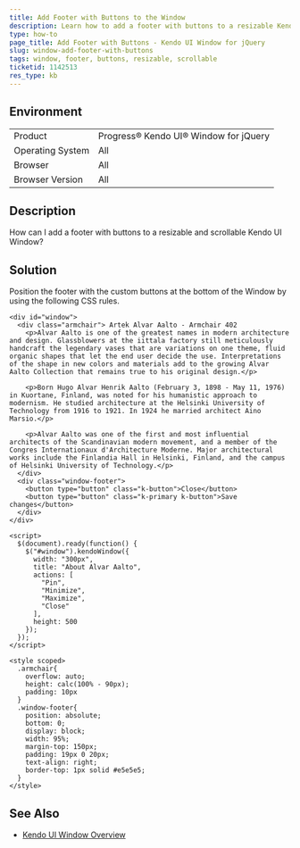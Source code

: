 ```yaml
---
title: Add Footer with Buttons to the Window
description: Learn how to add a footer with buttons to a resizable Kendo UI Window.
type: how-to
page_title: Add Footer with Buttons - Kendo UI Window for jQuery
slug: window-add-footer-with-buttons
tags: window, footer, buttons, resizable, scrollable
ticketid: 1142513
res_type: kb
---
```


## Environment

<table>
 <tr>
  <td>Product</td>
  <td>Progress® Kendo UI® Window for jQuery</td>
 </tr>
 <tr>
  <td>Operating System</td>
  <td>All</td>
 </tr>
 <tr>
  <td>Browser</td>
  <td>All</td>
 </tr>
 <tr>
  <td>Browser Version</td>
  <td>All</td>
 </tr>
</table>

## Description

How can I add a footer with buttons to a resizable and scrollable Kendo UI Window?

## Solution

Position the footer with the custom buttons at the bottom of the Window by using the following CSS rules.  

```dojo
<div id="window">
  <div class="armchair"> Artek Alvar Aalto - Armchair 402
    <p>Alvar Aalto is one of the greatest names in modern architecture and design. Glassblowers at the iittala factory still meticulously handcraft the legendary vases that are variations on one theme, fluid organic shapes that let the end user decide the use. Interpretations of the shape in new colors and materials add to the growing Alvar Aalto Collection that remains true to his original design.</p>

    <p>Born Hugo Alvar Henrik Aalto (February 3, 1898 - May 11, 1976) in Kuortane, Finland, was noted for his humanistic approach to modernism. He studied architecture at the Helsinki University of Technology from 1916 to 1921. In 1924 he married architect Aino Marsio.</p>

    <p>Alvar Aalto was one of the first and most influential architects of the Scandinavian modern movement, and a member of the Congres Internationaux d'Architecture Moderne. Major architectural works include the Finlandia Hall in Helsinki, Finland, and the campus of Helsinki University of Technology.</p>
  </div>
  <div class="window-footer">
    <button type="button" class="k-button">Close</button>
    <button type="button" class="k-primary k-button">Save changes</button>
  </div>
</div>

<script>
  $(document).ready(function() {
    $("#window").kendoWindow({
      width: "300px",
      title: "About Alvar Aalto",
      actions: [
        "Pin",
        "Minimize",
        "Maximize",
        "Close"
      ],
      height: 500
    });        
  });
</script>

<style scoped>
  .armchair{
    overflow: auto;
    height: calc(100% - 90px);
    padding: 10px
  }
  .window-footer{
    position: absolute;
    bottom: 0;
    display: block;
    width: 95%;
    margin-top: 150px;
    padding: 19px 0 20px;
    text-align: right;
    border-top: 1px solid #e5e5e5;
  }
</style>
```

## See Also

* [Kendo UI Window Overview](https://docs.telerik.com/kendo-ui/controls/window/overview)
